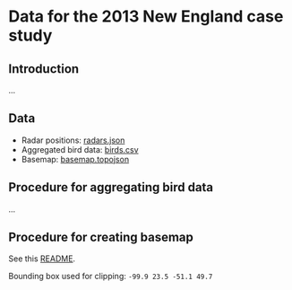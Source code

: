 # Data for the 2013 New England case study

## Introduction

...

## Data

* Radar positions: [radars.json](radars.json)
* Aggregated bird data: [birds.csv](birds.csv)
* Basemap: [basemap.topojson](basemap.topojson)

## Procedure for aggregating bird data

...

## Procedure for creating basemap

See this [README](../2013-nl-be/README.md).

Bounding box used for clipping: `-99.9 23.5 -51.1 49.7`
